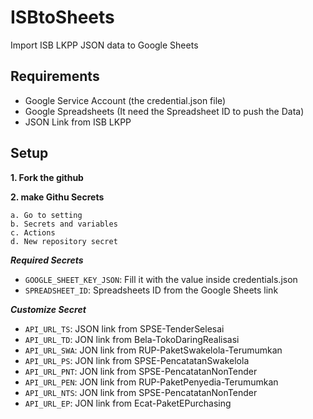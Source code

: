 # ISBtoSheets
Import ISB LKPP JSON data to Google Sheets

## Requirements
- Google Service Account (the credential.json file)
- Google Spreadsheets (It need the Spreadsheet ID to push the Data)
- JSON Link from ISB LKPP

## Setup
**1. Fork the github**

**2. make Githu Secrets**

    a. Go to setting
    b. Secrets and variables
    c. Actions
    d. New repository secret

***Required Secrets***
- `GOOGLE_SHEET_KEY_JSON`: Fill it with the value inside credentials.json
- `SPREADSHEET_ID`: Spreadsheets ID from the Google Sheets link

***Customize Secret***
- `API_URL_TS`: JSON link from SPSE-TenderSelesai 
- `API_URL_TD`: JON link from Bela-TokoDaringRealisasi 
- `API_URL_SWA`: JON link from RUP-PaketSwakelola-Terumumkan
- `API_URL_PS`: JON link from SPSE-PencatatanSwakelola 
- `API_URL_PNT`: JON link from SPSE-PencatatanNonTender 
- `API_URL_PEN`: JON link from RUP-PaketPenyedia-Terumumkan
- `API_URL_NTS`: JON link from SPSE-PencatatanNonTender 
- `API_URL_EP`: JON link from Ecat-PaketEPurchasing 

